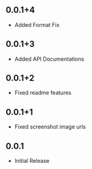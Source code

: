 ## 0.0.1+4
- Added Format Fix
## 0.0.1+3
- Added API Documentations
## 0.0.1+2
- Fixed readme features
## 0.0.1+1
- Fixed screenshot image urls
## 0.0.1
- Initial Release
